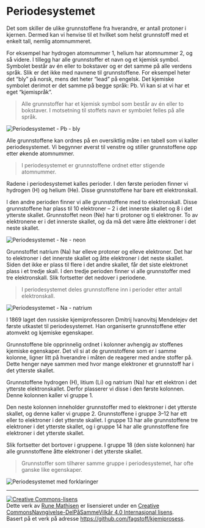 Periodesystemet
===============
Det som skiller de ulike grunnstoffene fra hverandre, er antall protoner i kjernen. Dermed kan vi henvise til et hvilket som helst grunnstoff med et enkelt tall, nemlig atomnummeret.

For eksempel har hydrogen atomnummer 1, helium har atomnummer 2, og så videre. I tillegg har alle grunnstoffer et navn og et kjemisk symbol. Symbolet består av én eller to bokstaver og er det samme på alle verdens språk. Slik er det ikke med navnene til grunnstoffene. For eksempel heter det “bly” på norsk, mens det heter “lead” på engelsk. Det kjemiske symbolet derimot er det samme på begge språk: Pb. Vi kan si at vi har et eget “kjemispråk”.

> Alle grunnstoffer har et kjemisk symbol som består av én eller to bokstaver. I motsetning til stoffets navn er symbolet felles på alle språk.

![Periodesystemet - Pb - bly](https://upload.wikimedia.org/wikipedia/commons/thumb/c/cf/Pb-TableImage.png/800px-Pb-TableImage.png)

Alle grunnstoffene kan ordnes på en oversiktlig måte i en tabell som vi kaller periodesystemet. Vi begynner øverst til venstre og stiller grunnstoffene opp etter økende atomnummer.

> I periodesystemet er grunnstoffene ordnet etter stigende atomnummer.

Radene i periodesystemet kalles perioder. I den første perioden finner vi hydrogen (H) og helium (He). Disse grunnstoffene har bare ett elektronskall.

I den andre perioden finner vi alle grunnstoffene med to elektronskall. Disse grunnstoffene har plass til 10 elektroner – 2 i det innerste skallet og 8 i det ytterste skallet. Grunnstoffet neon (Ne) har ti protoner og ti elektroner. To av elektronene er i det innerste skallet, og da må det være åtte elektroner i det neste skallet.

![Periodesystemet - Ne - neon](https://upload.wikimedia.org/wikipedia/commons/thumb/8/81/Ne-TableImage.png/800px-Ne-TableImage.png)

Grunnstoffet natrium (Na) har elleve protoner og elleve elektroner. Det har to elektroner i det innerste skallet og åtte elektroner i det neste skallet. Siden det ikke er plass til flere i det andre skallet, får det siste elektronet plass i et tredje skall. I den tredje perioden finner vi alle grunnstoffer med tre elektronskall. Slik fortsetter det nedover i periodene.

> I periodesystemet deles grunnstoffene inn i perioder etter antall elektronskall.

![Periodesystemet - Na - natrium](https://upload.wikimedia.org/wikipedia/commons/thumb/0/05/Na-TableImage.png/800px-Na-TableImage.png)

I 1869 laget den russiske kjemiprofessoren Dmitrij Ivanovitsj Mendelejev det første utkastet til periodesystemet. Han organiserte grunnstoffene etter atomvekt og kjemiske egenskaper.

Grunnstoffene ble opprinnelig ordnet i kolonner avhengig av stoffenes kjemiske egenskaper. Det vil si at de grunnstoffene som er i samme kolonne, ligner litt på hverandre i måten de reagerer med andre stoffer på. Dette henger nøye sammen med hvor mange elektroner et grunnstoff har i det ytterste skallet.

Grunnstoffene hydrogen (H), litium (Li) og natrium (Na) har ett elektron i det ytterste elektronskallet. Derfor plasserer vi disse i den første kolonnen.  Denne kolonnen kaller vi gruppe 1.

Den neste kolonnen inneholder grunnstoffer med to elektroner i det ytterste skallet, og denne kaller vi gruppe 2. Grunnstoffene i gruppe 3–12 har ett eller to elektroner i det ytterste skallet. I gruppe 13 har alle grunnstoffene tre elektroner i det ytterste skallet, og i gruppe 14 har alle grunnstoffene fire elektroner i det ytterste skallet.

Slik fortsetter det bortover i gruppene. I gruppe 18 (den siste kolonnen) har alle grunnstoffene åtte elektroner i det ytterste skallet.

> Grunnstoffer som tilhører samme gruppe i periodesystemet, har ofte ganske like egenskaper.

![Periodesystemet med forklaringer](https://upload.wikimedia.org/wikipedia/commons/thumb/4/4c/Grupper%2C_perioder_og_grunnstoff.png/800px-Grupper%2C_perioder_og_grunnstoff.png)

---

<a rel="license" href="http://creativecommons.org/licenses/by-sa/4.0/"><img alt="Creative Commons-lisens" style="border-width:0" src="https://i.creativecommons.org/l/by-sa/4.0/88x31.png" /></a><br />Dette verk av <a xmlns:cc="http://creativecommons.org/ns#" href="http://runemathisen.com/" property="cc:attributionName" rel="cc:attributionURL">Rune Mathisen</a> er lisensieret under en <a rel="license" href="http://creativecommons.org/licenses/by-sa/4.0/">Creative CommonsNavngivelse-DelPåSammeVilkår 4.0 Internasjonal lisens</a>.<br />Basert på et verk på adresse <a xmlns:dct="http://purl.org/dc/terms/" href="https://github.com/fagstoff/kjemiprosess" rel="dct:source">https://github.com/fagstoff/kjemiprosess</a>.